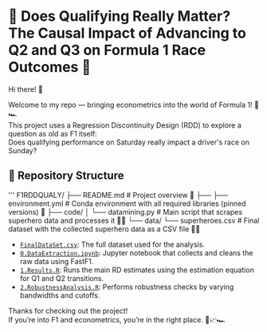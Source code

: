 # 🏁 Does Qualifying Really Matter? The Causal Impact of Advancing to Q2 and Q3 on Formula 1 Race Outcomes 🎯

Hi there! 👋

Welcome to my repo — bringing econometrics into the world of Formula 1! 🚦🏎️  
This project uses a Regression Discontinuity Design (RDD) to explore a question as old as F1 itself:  
Does qualifying performance on Saturday really impact a driver's race on Sunday?

## 📁 Repository Structure

'''
F1RDDQUALY/
  ├── README.md  # Project overview 📖
  ├── 
  ├── environment.yml # Conda environment with all required libraries (pinned versions) 🐍
  ├── code/
  │   └── datamining.py #  Main script that scrapes superhero data and processes it 🕵️‍♂️ 
  └── data/
      └── superheroes.csv  # Final dataset with the collected superhero data as a CSV file 🦸‍♂️



- [`FinalDataSet.csv`](FinalDataSet.csv): The full dataset used for the analysis.
- [`0.DataExtraction.ipynb`](0.DataExtraction.ipynb): Jupyter notebook that collects and cleans the raw data using FastF1.
- [`1.Results.R`](1.Results.R): Runs the main RD estimates using the estimation equation for Q1 and Q2 transitions.
- [`2.RobustnessAnalysis.R`](2.RobustnessAnalysis.R): Performs robustness checks by varying bandwidths and cutoffs.

Thanks for checking out the project!  
If you’re into F1 and econometrics, you’re in the right place. 🧠📈🏎️



























